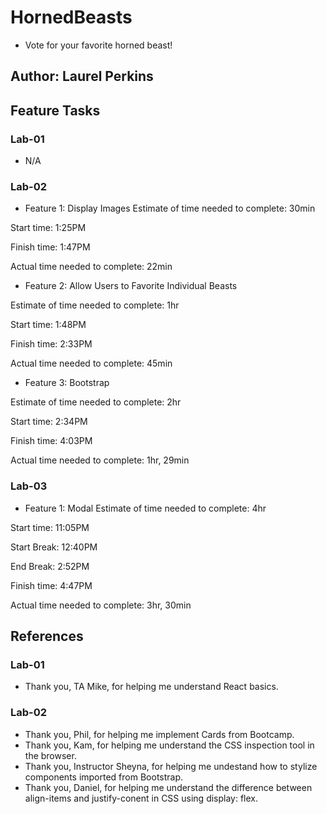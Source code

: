 # HornedBeasts

* Vote for your favorite horned beast!

## Author: Laurel Perkins

## Feature Tasks

### Lab-01

* N/A

### Lab-02

* Feature 1: Display Images
Estimate of time needed to complete: 30min

Start time: 1:25PM

Finish time: 1:47PM

Actual time needed to complete: 22min

* Feature 2: Allow Users to Favorite Individual Beasts

Estimate of time needed to complete: 1hr

Start time: 1:48PM

Finish time: 2:33PM

Actual time needed to complete: 45min

* Feature 3: Bootstrap

Estimate of time needed to complete: 2hr

Start time: 2:34PM

Finish time: 4:03PM

Actual time needed to complete: 1hr, 29min

### Lab-03

* Feature 1: Modal
Estimate of time needed to complete: 4hr

Start time: 11:05PM

Start Break: 12:40PM

End Break: 2:52PM

Finish time: 4:47PM

Actual time needed to complete: 3hr, 30min

## References

### Lab-01

* Thank you, TA Mike, for helping me understand React basics.

### Lab-02

* Thank you, Phil, for helping me implement Cards from Bootcamp.
* Thank you, Kam, for helping me understand the CSS inspection tool in the browser.
* Thank you, Instructor Sheyna, for helping me undestand how to stylize components imported from Bootstrap.
* Thank you, Daniel, for helping me understand the difference between align-items and justify-conent in CSS using display: flex.